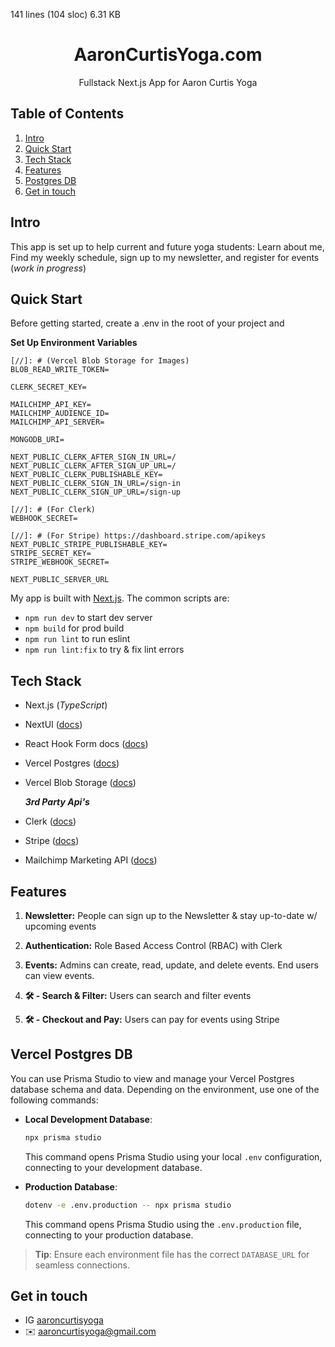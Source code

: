 141 lines (104 sloc)  6.31 KB
   
<h1 style="text-align: center;">AaronCurtisYoga.com</h1>
<p style="text-align: center;">Fullstack Next.js App for Aaron Curtis Yoga </p>

## <a name="table">Table of Contents</a>

1. [Intro](#introduction)
2. [Quick Start](#quick-start)
3. [Tech Stack](#tech-stack)
4. [Features](#features)
5. [Postgres DB](#postgres)
6. [Get in touch](#contact)


## <a name="introduction">Intro</a>

This app is set up to help current and future yoga students: 
Learn about me, Find my weekly schedule, sign up to my newsletter, and register for events (_work in progress_)


## <a name="quick-start">Quick Start</a>

Before getting started, create a .env in the root of your project and

**Set Up Environment Variables**

```env
[//]: # (Vercel Blob Storage for Images)
BLOB_READ_WRITE_TOKEN=

CLERK_SECRET_KEY=

MAILCHIMP_API_KEY=
MAILCHIMP_AUDIENCE_ID=
MAILCHIMP_API_SERVER=

MONGODB_URI=

NEXT_PUBLIC_CLERK_AFTER_SIGN_IN_URL=/
NEXT_PUBLIC_CLERK_AFTER_SIGN_UP_URL=/
NEXT_PUBLIC_CLERK_PUBLISHABLE_KEY=
NEXT_PUBLIC_CLERK_SIGN_IN_URL=/sign-in
NEXT_PUBLIC_CLERK_SIGN_UP_URL=/sign-up

[//]: # (For Clerk)
WEBHOOK_SECRET=

[//]: # (For Stripe) https://dashboard.stripe.com/apikeys
NEXT_PUBLIC_STRIPE_PUBLISHABLE_KEY=
STRIPE_SECRET_KEY=
STRIPE_WEBHOOK_SECRET=

NEXT_PUBLIC_SERVER_URL
```

My app is built with [Next.js](https://nextjs.org/). The common scripts are:
- `npm run dev` to start dev server
- `npm build` for prod build
- `npm run lint` to run eslint
- `npm run lint:fix` to try & fix lint errors


## <a name="tech-stack">Tech Stack</a>

- Next.js (_TypeScript_)
- NextUI ([docs](https://nextui.org/))
- React Hook Form docs ([docs](https://react-hook-form.com/))
- Vercel Postgres ([docs](https://vercel.com/docs/databases/postgres))
- Vercel Blob Storage ([docs](https://vercel.com/docs/storage))

    **_3rd Party Api's_**
- Clerk ([docs](https://docs.clerk.dev/))
- Stripe ([docs](https://stripe.com/docs))
- Mailchimp Marketing API ([docs](https://mailchimp.com/developer/marketing/))
## <a name="features">Features</a>

1. **Newsletter:** People can sign up to the Newsletter & stay up-to-date w/ upcoming events
2. **️Authentication:** Role Based Access Control (RBAC) with Clerk

3. **Events:** Admins can create, read, update, and delete events. End users can view events.
4. **🛠️ - Search & Filter:** Users can search and filter events
5. **🛠️ - Checkout and Pay:** Users can pay for events using Stripe

## <a name="postgres">Vercel Postgres DB</a>

You can use Prisma Studio to view and manage your Vercel Postgres database schema and data. Depending on the environment, use one of the following commands:

- **Local Development Database**:
   ```bash
   npx prisma studio
   ```
  This command opens Prisma Studio using your local `.env` configuration, connecting to your development database.

- **Production Database**:
   ```bash
   dotenv -e .env.production -- npx prisma studio
   ```
  This command opens Prisma Studio using the `.env.production` file, connecting to your production database.

> **Tip**: Ensure each environment file has the correct `DATABASE_URL` for seamless connections.


## <a name="contact">Get in touch</a>
* IG  [aaroncurtisyoga](https://www.instagram.com/aaroncurtisyoga/)
* ✉️ aaroncurtisyoga@gmail.com

